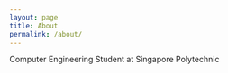 ```yaml
---
layout: page
title: About
permalink: /about/
---
```


Computer Engineering Student at Singapore Polytechnic

